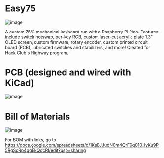 # Easy75

![image](https://github.com/user-attachments/assets/7284bb75-624f-4091-b7a8-b8780cf26c3c)

A custom 75% mechanical keyboard run with a Raspberry Pi Pico. Features include switch hotswap, per-key RGB, custom laser-cut acrylic plate 1.3" OLED screen, custom firmware, rotary encoder, custom printed circuit board (PCB), lubricated switches and stabilizers, and more! Created for Hack Club's Highway program.

# PCB (designed and wired with KiCad)

![image](https://github.com/user-attachments/assets/18f2e7da-f240-458e-9201-fef4da8b7624)

# Bill of Materials

![image](https://github.com/user-attachments/assets/d7ae1f76-c429-4042-a47d-04c27aa1d7e0)

For BOM with links, go to https://docs.google.com/spreadsheets/d/1KsEJJudN0m4QrFXq010_IyKu9P5RgScRp4gqEkQdcRI/edit?usp=sharing


